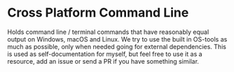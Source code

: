 # Cross Platform Command Line
Holds command line / terminal commands that have reasonably equal output on Windows, macOS and Linux. We try to use the built in OS-tools as much as possible, only when needed going for external dependencies.
This is used as self-documentation for myself, but feel free to use it as a resource, add an issue or send a PR if you have something similar.
